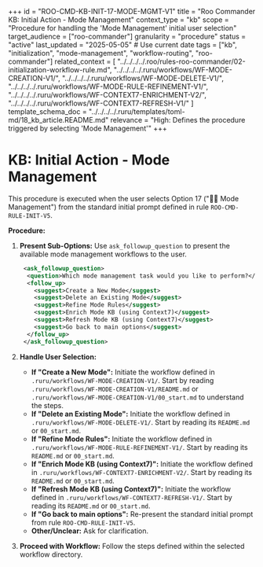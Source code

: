 +++
id = "ROO-CMD-KB-INIT-17-MODE-MGMT-V1"
title = "Roo Commander KB: Initial Action - Mode Management"
context_type = "kb"
scope = "Procedure for handling the 'Mode Management' initial user selection"
target_audience = ["roo-commander"]
granularity = "procedure"
status = "active"
last_updated = "2025-05-05" # Use current date
tags = ["kb", "initialization", "mode-management", "workflow-routing", "roo-commander"]
related_context = [
    "../../../../.roo/rules-roo-commander/02-initialization-workflow-rule.md",
    "../../../../.ruru/workflows/WF-MODE-CREATION-V1/",
    "../../../../.ruru/workflows/WF-MODE-DELETE-V1/",
    "../../../../.ruru/workflows/WF-MODE-RULE-REFINEMENT-V1/",
    "../../../../.ruru/workflows/WF-CONTEXT7-ENRICHMENT-V2/",
    "../../../../.ruru/workflows/WF-CONTEXT7-REFRESH-V1/"
]
template_schema_doc = "../../../../.ruru/templates/toml-md/18_kb_article.README.md"
relevance = "High: Defines the procedure triggered by selecting 'Mode Management'"
+++

# KB: Initial Action - Mode Management

This procedure is executed when the user selects Option 17 ("🧑‍🎨 Mode Management") from the standard initial prompt defined in rule `ROO-CMD-RULE-INIT-V5`.

**Procedure:**

1.  **Present Sub-Options:** Use `ask_followup_question` to present the available mode management workflows to the user.

    ```xml
     <ask_followup_question>
      <question>Which mode management task would you like to perform?</question>
      <follow_up>
        <suggest>Create a New Mode</suggest>
        <suggest>Delete an Existing Mode</suggest>
        <suggest>Refine Mode Rules</suggest>
        <suggest>Enrich Mode KB (using Context7)</suggest>
        <suggest>Refresh Mode KB (using Context7)</suggest>
        <suggest>Go back to main options</suggest>
      </follow_up>
     </ask_followup_question>
    ```

2.  **Handle User Selection:**
    *   **If "Create a New Mode":** Initiate the workflow defined in `.ruru/workflows/WF-MODE-CREATION-V1/`. Start by reading `.ruru/workflows/WF-MODE-CREATION-V1/README.md` or `.ruru/workflows/WF-MODE-CREATION-V1/00_start.md` to understand the steps.
    *   **If "Delete an Existing Mode":** Initiate the workflow defined in `.ruru/workflows/WF-MODE-DELETE-V1/`. Start by reading its `README.md` or `00_start.md`.
    *   **If "Refine Mode Rules":** Initiate the workflow defined in `.ruru/workflows/WF-MODE-RULE-REFINEMENT-V1/`. Start by reading its `README.md` or `00_start.md`.
    *   **If "Enrich Mode KB (using Context7)":** Initiate the workflow defined in `.ruru/workflows/WF-CONTEXT7-ENRICHMENT-V2/`. Start by reading its `README.md` or `00_start.md`.
    *   **If "Refresh Mode KB (using Context7)":** Initiate the workflow defined in `.ruru/workflows/WF-CONTEXT7-REFRESH-V1/`. Start by reading its `README.md` or `00_start.md`.
    *   **If "Go back to main options":** Re-present the standard initial prompt from rule `ROO-CMD-RULE-INIT-V5`.
    *   **Other/Unclear:** Ask for clarification.

3.  **Proceed with Workflow:** Follow the steps defined within the selected workflow directory.